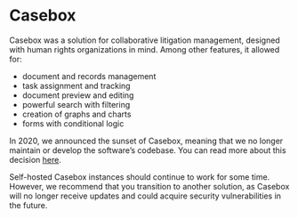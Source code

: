Casebox
======================================================

Casebox was a solution for collaborative litigation management, designed with human rights organizations in mind. Among other features, it allowed for: 

* document and records management
* task assignment and tracking
* document preview and editing
* powerful search with filtering
* creation of graphs and charts
* forms with conditional logic

In 2020, we announced the sunset of Casebox, meaning that we no longer maintain or develop the software’s codebase. You can read more about this decision [here](https://huridocs.org/2020/10/sunset-of-casebox-openevsys-to-expand-uwazi/). 

Self-hosted Casebox instances should continue to work for some time. However, we recommend that you transition to another solution, as Casebox will no longer receive updates and could acquire security vulnerabilities in the future. 
